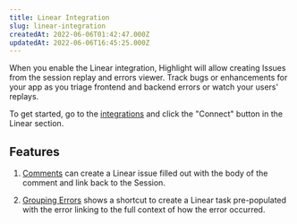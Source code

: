 ```yaml
---
title: Linear Integration
slug: linear-integration
createdAt: 2022-06-06T01:42:47.000Z
updatedAt: 2022-06-06T16:45:25.000Z
---
```


When you enable the Linear integration, Highlight will allow creating Issues from the session replay and errors viewer. Track bugs or enhancements for your app as you triage frontend and backend errors or watch your users' replays.

To get started, go to the [integrations](https://app.highlight.io/integrations) and click the "Connect" button in the Linear section.

## Features

1.  [Comments](/product-features/comments) can create a Linear issue filled out with the body of the comment and link back to the Session.

2.  [Grouping Errors](/error-monitoring/grouping-errors) shows a shortcut to create a Linear task pre-populated with the error linking to the full context of how the error occurred.
